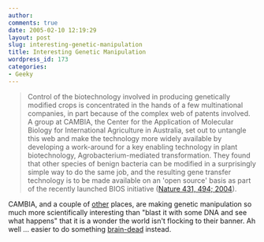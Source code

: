 ```yaml
---
author:
comments: true
date: 2005-02-10 12:19:29
layout: post
slug: interesting-genetic-manipulation
title: Interesting Genetic Manipulation
wordpress_id: 173
categories:
- Geeky
---
```


> Control of the biotechnology involved in producing genetically modified crops is concentrated in the hands of a few multinational companies, in part because of the complex web of patents involved. A group at CAMBIA, the Center for the Application of Molecular Biology for International Agriculture in Australia, set out to untangle this web and make the technology more widely available by developing a work-around for a key enabling technology in plant biotechnology, Agrobacterium-mediated transformation. They found that other species of benign bacteria can be modified in a surprisingly simple way to do the same job, and the resulting gene transfer technology is to be made available on an 'open source' basis as part of the recently launched BIOS initiative ([Nature 431, 494; 2004](http://www.nature.com/nature/links/050210/050210-9.html)).

CAMBIA, and a couple of [other](http://waksman.rutgers.edu/Waks/Messing/messing.html) places, are making genetic manipulation so much more scientifically interesting than "blast it with some DNA and see what happens" that it is a wonder the world isn't flocking to their banner. Ah well ... easier to do something [brain-dead](http://www.world-science.net/othernews/050209_flowerfrm.htm) instead.

